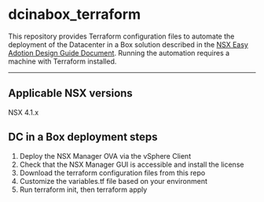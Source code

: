 # dcinabox_terraform

This repository provides Terraform configuration files to automate the deployment of the Datacenter in a Box solution described in the [NSX Easy Adotion Design Guide Document](https://communities.vmware.com/t5/VMware-NSX-Documents/NSX-Easy-Adoption-Design-Guide/ta-p/2936898). Running the automation requires a machine with Terraform installed.

___
## Applicable NSX versions
NSX 4.1.x


## DC in a Box deployment steps
1)	Deploy the NSX Manager OVA via the vSphere Client
2)	Check that the NSX Manager GUI is accessible and install the license
3)	Download the terraform configuration files from this repo
4)	Customize the variables.tf file based on your environment
5)	Run terraform init, then terraform apply
